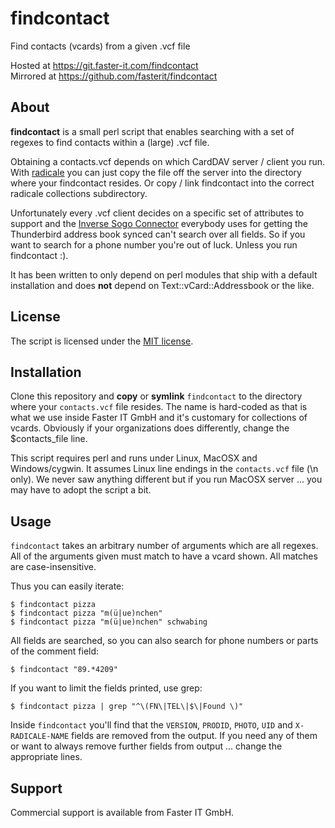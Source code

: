 # findcontact

Find contacts (vcards) from a given .vcf file

Hosted at https://git.faster-it.com/findcontact    
Mirrored at https://github.com/fasterit/findcontact    

## About

**findcontact** is a small perl script that enables searching with a set of regexes to find contacts within a (large) .vcf file.

Obtaining a contacts.vcf depends on which CardDAV server / client you run.    
With [radicale](http://radicale.org/) you can just copy the file off the server into the directory where your findcontact resides. Or copy / link findcontact into the correct radicale collections subdirectory.

Unfortunately every .vcf client decides on a specific set of attributes to support and the [Inverse Sogo Connector](https://sogo.nu/download.html#/frontends) everybody uses for getting the Thunderbird address book synced can't search over all fields. So if you want to search for a phone number you're out of luck. Unless you run findcontact :).

It has been written to only depend on perl modules that ship with a default installation and does __not__ depend on Text::vCard::Addressbook or the like.

## License

The script is licensed under the [MIT license](https://opensource.org/licenses/MIT).

## Installation

Clone this repository and **copy** or **symlink** `findcontact` to the directory where your `contacts.vcf` file resides. The name is hard-coded as that is what we use inside Faster IT GmbH and it's customary for collections of vcards. Obviously if your organizations does differently, change the $contacts_file line.

This script requires perl and runs under Linux, MacOSX and Windows/cygwin.
It assumes Linux line endings in the `contacts.vcf` file (\n only). We never saw anything different but if you run MacOSX server ... you may have to adopt the script a bit.

## Usage

`findcontact` takes an arbitrary number of arguments which are all regexes. All of the arguments given must match to have a vcard shown. All matches are case-insensitive.

Thus you can easily iterate:

    $ findcontact pizza
    $ findcontact pizza "m(ü|ue)nchen"
    $ findcontact pizza "m(ü|ue)nchen" schwabing

All fields are searched, so you can also search for phone numbers or parts of the comment field:

    $ findcontact "89.*4209"

If you want to limit the fields printed, use grep:

    $ findcontact pizza | grep "^\(FN\|TEL\|$\|Found \)"

Inside `findcontact` you'll find that the `VERSION`, `PRODID`, `PHOTO`, `UID` and `X-RADICALE-NAME` fields are removed from the output. If you need any of them or want to always remove further fields from output ... change the appropriate lines.

## Support

Commercial support is available from Faster IT GmbH.

